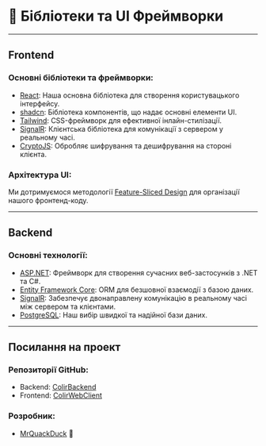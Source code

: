 # 🧰 Бібліотеки та UI Фреймворки

---

## Frontend

### Основні бібліотеки та фреймворки:

- [React](https://react.dev/): Наша основна бібліотека для створення користувацького інтерфейсу.
- [shadcn](https://ui.shadcn.com/): Бібліотека компонентів, що надає основні елементи UI.
- [Tailwind](https://tailwindcss.com/): CSS-фреймворк для ефективної інлайн-стилізації.
- [SignalR](https://www.npmjs.com/package/@microsoft/signalr): Клієнтська бібліотека для комунікації з сервером у реальному часі.
- [CryptoJS](https://cryptojs.gitbook.io/docs/): Обробляє шифрування та дешифрування на стороні клієнта.

### Архітектура UI:

Ми дотримуємося методології [Feature-Sliced Design](https://feature-sliced.design/) для організації нашого фронтенд-коду.

---

## Backend

### Основні технології:

- [ASP.NET](https://dotnet.microsoft.com/en-us/apps/aspnet): Фреймворк для створення сучасних веб-застосунків з .NET та C#.
- [Entity Framework Core](https://learn.microsoft.com/en-us/ef/core/): ORM для безшовної взаємодії з базою даних.
- [SignalR](https://dotnet.microsoft.com/en-us/apps/aspnet/signalr): Забезпечує двонаправлену комунікацію в реальному часі між сервером та клієнтами.
- [PostgreSQL](https://www.postgresql.org/): Наш вибір швидкої та надійної бази даних.

---

## Посилання на проект

### Репозиторії GitHub:

- Backend: [ColirBackend](https://github.com/MrQuackDuck/ColirBackend/)
- Frontend: [ColirWebClient](https://github.com/MrQuackDuck/ColirWebClient/)

### Розробник:

- [MrQuackDuck](https://github.com/MrQuackDuck/) 🦆